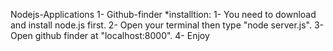 Nodejs-Applications
    1- Github-finder
          *installtion: 
              1- You need to download and install node.js first.
              2- Open your terminal then type "node server.js".
              3- Open github finder at "localhost:8000".
              4- Enjoy
